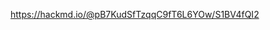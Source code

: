 <p><a href="https://hackmd.io/@pB7KudSfTzqqC9fT6L6YOw/S1BV4fQI2">https://hackmd.io/@pB7KudSfTzqqC9fT6L6YOw/S1BV4fQI2</a></p>